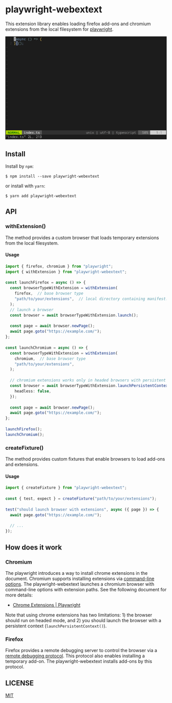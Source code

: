 # playwright-webextext

This extension library enables loading firefox add-ons and chromium extensions from the local filesystem for [playwright][].

![Screenshot](screenshot.gif)

## Install

Install by `npm`:

```console
$ npm install --save playwright-webextext
```

or install with `yarn`:

```console
$ yarn add playwright-webextext
```

## API

### withExtension()

The method provides a custom browser that loads temporary extensions from the local filesystem.

#### Usage

```typescript
import { firefox, chromium } from "playwright";
import { withExtension } from "playwright-webextext";

const launchFirefox = async () => {
  const browserTypeWithExtension = withExtension(
    firefox,  // base browser type
    "path/to/your/extensions",  // local directory containing manifest.json
  );
  // launch a browser
  const browser = await browserTypeWithExtension.launch();

  const page = await browser.newPage();
  await page.goto("https://example.com/");
};

const launchChromium = async () => {
  const browserTypeWithExtension = withExtension(
    chromium,  // base browser type
    "path/to/your/extensions",
  );

  // chromium extensions works only in headed browsers with persistent contexts
  const browser = await browserTypeWithExtension.launchPersistentContext("", {
    headless: false,
  });

  const page = await browser.newPage();
  await page.goto("https://example.com/");
};

launchFirefox();
launchChromium();
```

### createFixture()

The method provides custom fixtures that enable browsers to load add-ons and extensions.

#### Usage

```typescript
import { createFixture } from "playwright-webextext";

const { test, expect } = createFixture("path/to/your/extensions");

test("should launch browser with extensions", async ({ page }) => {
  await page.goto("https://example.com/");

  // ...
});
```

## How does it work

### Chromium

The playwright introduces a way to install chrome extensions in the document.  Chromium supports installing extensions via [command-line options][chrome-launch-switches].  The playwright-webextext launches a chromium browser with command-line options with extension paths.  See the following document for more details:

- [Chrome Extensions | Playwright](https://playwright.dev/docs/chrome-extensions)

Note that using chrome extensions has two limitations: 1) the browser should run on headed mode, and 2) you should launch the browser with a persistent context (`launchPersistentContext()`).

[chrome-launch-switches]: https://sites.google.com/site/chromeappupdates/launch-switches

### Firefox

Firefox provides a remote debugging server to control the browser via a [remote debugging protocol][].  This protocol also enables installing a temporary add-on.  The playwright-webextext installs add-ons by this protocol.

[remote debugging protocol]: https://firefox-source-docs.mozilla.org/devtools/backend/protocol.html

## LICENSE

[MIT](./LICENSE)

[playwright]: https://playwright.dev/
